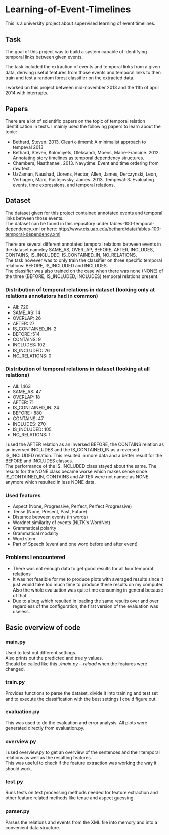 Learning-of-Event-Timelines
===========================

This is a university project about supervised learning of event timelines.

## Task
The goal of this project was to build a system capable of identifying temporal links between given events.

The task included the extraction of events and temporal links from a given data, deriving useful features from those events and temporal links to then train and test a random forest classifier on the extracted data.

I worked on this project between mid-november 2013 and the 11th of april 2014 with interrupts.

## Papers
There are a lot of scientific papers on the topic of temporal relation identification in texts.
I mainly used the following papers to learn about the topic:
- Bethard, Steven. 2013. Cleartk-timeml: A minimalist approach to tempeval 2013
- Bethard, Steven, Kolomiyets, Oleksandr, Moens, Marie-Francine. 2012. Annotating story timelines as temporal dependency structures.
- Chambers, Naathanael. 2013. Navytime: Event and time ordering from raw text.
- UzZaman, Naushad, Llorens, Hector, Allen, James, Derczynski, Leon, Verhagen, Marc, Pustejovsky, James. 2013. Tempeval-3: Evaluating events, time expressions, and temporal relations.

## Dataset
The dataset given for this project contained annotated events and temporal links between those events.  
The dataset can be found in this repository under fables-100-temporal-dependency.xml or here: http://www.cis.uab.edu/bethard/data/fables-100-temporal-dependency.xml

There are several different annotated temporal relations between events in the dataset nameley SAME_AS, OVERLAP, BEFORE, AFTER, INCLUDES, CONTAINS, IS_INCLUDED, IS_CONTAINED_IN, NO_RELATIONS.  
The task however was to only train the classifier on three specific temporal relations: BEFORE, IS_INCLUDED and INCLUDES.  
The classifier was also trained on the case when there was none (NONE) of the three (BEFORE, IS_INCLUDED, INCLUDES) temporal relations present.

### Distribution of temporal relations in dataset (looking only at relations annotators had in common)
- All: 720
- SAME_AS: 14
- OVERLAP: 26
- AFTER: 27
- IS_CONTAINED_IN: 2
- BEFORE :514
- CONTAINS: 9
- INCLUDES: 102
- IS_INCLUDED: 26
- NO_RELATIONS: 0

### Distribution of temporal relations in dataset (looking at all relations)
- All: 1463
- SAME_AS: 47
- OVERLAP: 18
- AFTER: 71
- IS_CONTAINED_IN: 24
- BEFORE : 880
- CONTAINS: 47
- INCLUDES: 270
- IS_INCLUDED: 105
- NO_RELATIONS: 1

I used the AFTER relation as an inversed BEFORE, the CONTAINS relation as an inversed INCLUDES and the IS_CONTAINED_IN as a reversed IS_INCLUDED relation.
This resulted in more data  and a better result for the BEFORE and INCLUDES classes.  
The performance of the IS_INCLUDED class stayed about the same. The results for the NONE class became worse which makes sense since IS_CONTAINED_IN, CONTAINS and AFTER were not named as NONE anymore which resulted in less NONE data.

### Used features
- Aspect (None, Progressive, Perfect, Perfect Progressive)
- Tense (None, Present, Past, Future)
- Distance between events (in words)
- Wordnet similarity of events (NLTK's WordNet)
- Grammatical polarity
- Grammatical modality
- Word stem
- Part of Speech (event and one word before and after event)

### Problems I encountered
- There was not enough data to get good results for all four temporal relations
- It was not feasible for me to produce plots with averaged results since it just would take too much time to produce these results on my computer. Also the whole evaluation was quite time consuming in general because of that.
- Due to a bug which resulted in loading the same results over and over regardless of the configuration, the first version of the evaluation was useless.

## Basic overview of code
### main.py

Used to test out different settings.  
Also prints out the predicted and true y values.  
Should be called like this _./main.py --reload_ when the features were changed.


### train.py

Provides functions to parse the dataset, divide it into training and test set and to execute the classification with the best settings I could figure out.


### evaluation.py

This was used to do the evaluation and error analysis.
All plots were generated directly from evaluation.py.


### overview.py

I used overview.py to get an overview of the sentences and their temporal relations as well as the resulting features.  
This was useful to check if the feature extraction was working the way it should work.

### test.py

Runs tests on text processing methods needed for feature extraction and other feature related methods like tense and aspect guessing.


### parser.py

Parses the relations and events from the XML file into memory and into a convenient data structure.
